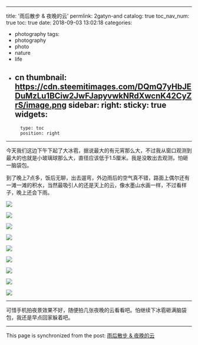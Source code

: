 
---
title: '雨后散步 & 夜晚的云'
permlink: 2gatyn-and
catalog: true
toc_nav_num: true
toc: true
date: 2018-09-03 13:02:18
categories:
- photography
tags:
- photography
- photo
- nature
- life
- cn
thumbnail: https://cdn.steemitimages.com/DQmQ7yHbJEDuMzLu1BCiw2JwFJapyvwkNRdXwcnK42CyZrS/image.png
sidebar:
    right:
        sticky: true
widgets:
    -
        type: toc
        position: right
---


今天我们这边下午下起了大冰雹，据说最大的有元宵那么大，不过我从窗口观测到最大的也就是小玻璃球那么大，直径应该低于1.5厘米。我是没敢出去观测，怕砸一脑袋包。

到了晚上7点多，饭后无聊，出去遛弯，外边雨后的空气真不错，路面上偶尔还有一滩一滩的积水，当然最吸引人的还是天上的云，像水墨山水画一样，不过看样子，晚上还会下雨。

![](https://cdn.steemitimages.com/DQmQ7yHbJEDuMzLu1BCiw2JwFJapyvwkNRdXwcnK42CyZrS/image.png)

![](https://cdn.steemitimages.com/DQmXpWTFCTghxQXLNcXEiF9sULJEaEBMs67cDyWagJrKqRx/image.png)

![](https://cdn.steemitimages.com/DQmNsgfD2TktFmEjvWco6qWSAMAdDVLWDnejyHxFwkKT9w7/image.png)

![](https://cdn.steemitimages.com/DQmUFd8PoxBTvsU5Nrw97Tr3G34ZoigFaA25CePqdTZvmP5/image.png)

![](https://cdn.steemitimages.com/DQmSxzCYVQqRguyYYbxnMBWSww31NSymTQstW3acow3XWCU/image.png)

![](https://cdn.steemitimages.com/DQmRv8Qh8JBfd39BJpHEBmxQhCC3CHbXRBtZ5SYDR3xGAwW/image.png)

![](https://cdn.steemitimages.com/DQmV9hAui2EqhU1i8pjKgJKZEBR19dW6GGW5QWCEaz2fipi/image.png)

![](https://cdn.steemitimages.com/DQmQaJNRHV4KK8Mk2ZXwm2UmnCZib3AtpYwWtzPaze7Gg5P/image.png)

![](https://cdn.steemitimages.com/DQmPfJgsf1R59p2higZzjgVtVH2ekn5MaX2zcC5spG4sRoN/image.png)

---

可惜手机拍夜景效果不好，随便拍几张夜晚的云看看吧。怕继续下冰雹砸满脑袋包，我还是早点回家躲着吧。

- - -

This page is synchronized from the post: [雨后散步 & 夜晚的云](https://steemit.com/@oflyhigh/2gatyn-and)
